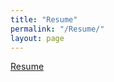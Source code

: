 ```yaml
---
title: "Resume"
permalink: "/Resume/"
layout: page
---
```

[Resume](https://ruiaojiao.github.io/resume/Resume-Ruiao.pdf)
